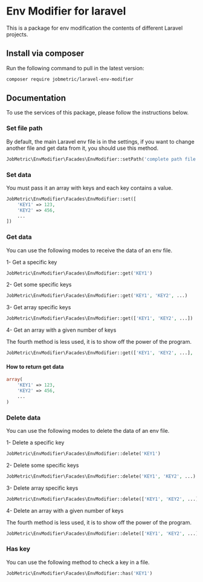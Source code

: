 # Env Modifier for laravel

This is a package for env modification the contents of different Laravel projects.

## Install via composer

Run the following command to pull in the latest version:
```bash
composer require jobmetric/laravel-env-modifier
```

## Documentation

To use the services of this package, please follow the instructions below.

### Set file path

By default, the main Laravel env file is in the settings, if you want to change another file and get data from it, you should use this method.

```php
JobMetric\EnvModifier\Facades\EnvModifier::setPath('complete path file')
```

### Set data

You must pass it an array with keys and each key contains a value.

```php
JobMetric\EnvModifier\Facades\EnvModifier::set([
    'KEY1' => 123,
    'KEY2' => 456,
    ...
])
```

### Get data

You can use the following modes to receive the data of an env file.

1- Get a specific key

```php
JobMetric\EnvModifier\Facades\EnvModifier::get('KEY1')
```

2- Get some specific keys

```php
JobMetric\EnvModifier\Facades\EnvModifier::get('KEY1', 'KEY2', ...)
```

3- Get array specific keys

```php
JobMetric\EnvModifier\Facades\EnvModifier::get(['KEY1', 'KEY2', ...])
```

4- Get an array with a given number of keys

The fourth method is less used, it is to show off the power of the program.

```php
JobMetric\EnvModifier\Facades\EnvModifier::get(['KEY1', 'KEY2', ...], 'KEY3', 'KEY4', ...)
```

#### How to return get data

```php
array(
    'KEY1' => 123,
    'KEY2' => 456,
    ...
)
```

### Delete data

You can use the following modes to delete the data of an env file.

1- Delete a specific key

```php
JobMetric\EnvModifier\Facades\EnvModifier::delete('KEY1')
```

2- Delete some specific keys

```php
JobMetric\EnvModifier\Facades\EnvModifier::delete('KEY1', 'KEY2', ...)
```

3- Delete array specific keys

```php
JobMetric\EnvModifier\Facades\EnvModifier::delete(['KEY1', 'KEY2', ...])
```

4- Delete an array with a given number of keys

The fourth method is less used, it is to show off the power of the program.

```php
JobMetric\EnvModifier\Facades\EnvModifier::delete(['KEY1', 'KEY2', ...], 'KEY3', 'KEY4', ...)
```

### Has key

You can use the following method to check a key in a file.

```php
JobMetric\EnvModifier\Facades\EnvModifier::has('KEY1')
```
